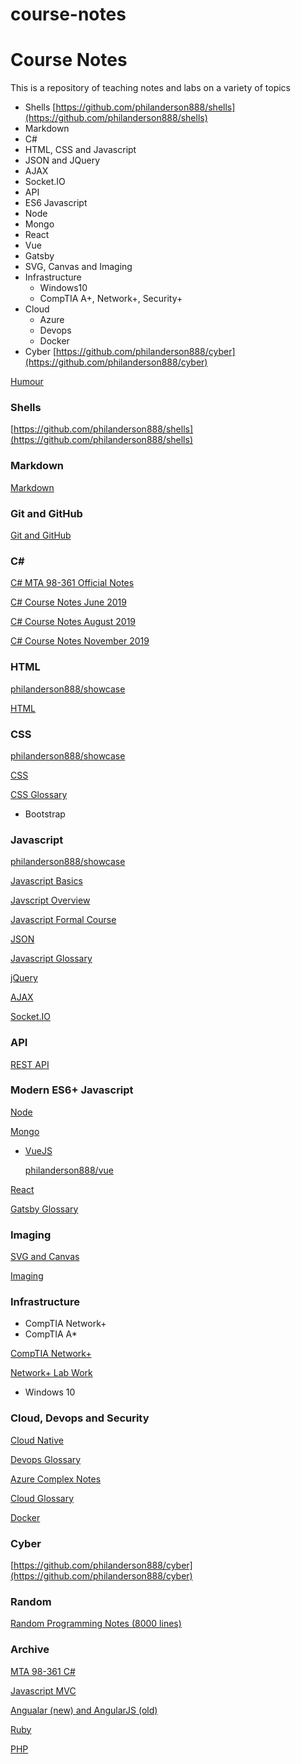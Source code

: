 # course-notes

# Course Notes

This is a repository of teaching notes and labs on a variety of topics

- Shells         [https://github.com/philanderson888/shells](https://github.com/philanderson888/shells)
- Markdown
- C#
- HTML, CSS and Javascript
- JSON and JQuery
- AJAX
- Socket.IO
- API
- ES6 Javascript
- Node
- Mongo
- React
- Vue
- Gatsby
- SVG, Canvas and Imaging
- Infrastructure
    - Windows10
    - CompTIA A+, Network+, Security+
- Cloud
    - Azure
    - Devops
    - Docker
- Cyber      [https://github.com/philanderson888/cyber](https://github.com/philanderson888/cyber)

[Humour](course%20notes/Humour.md)

### Shells

[https://github.com/philanderson888/shells](https://github.com/philanderson888/shells) 

### Markdown

[Markdown](course%20notes/Markdown.md)

### Git and GitHub

[Git and GitHub](course%20notes/Git%20and%20GitHub.md)

### C#

[C# MTA 98-361 Official Notes](course%20notes/C%20MTA%2098%20361%20Official%20Notes.md)

[C# Course Notes June 2019](course%20notes/C%20Course%20Notes%20June%202019.md)

[C# Course Notes August 2019](course%20notes/C%20Course%20Notes%20August%202019.md)

[C# Course Notes November 2019](course%20notes/C%20Course%20Notes%20November%202019.md)

### HTML

[philanderson888/showcase](https://github.com/philanderson888/showcase)

[HTML](course%20notes/HTML.md)

### CSS

[philanderson888/showcase](https://github.com/philanderson888/showcase)

[CSS](course%20notes/CSS.md)

[CSS Glossary](course%20notes/CSS%20Glossary.md)

- Bootstrap

### Javascript

[philanderson888/showcase](https://github.com/philanderson888/showcase)

[Javascript Basics](course%20notes/Javascript%20Basics.md)

[Javscript Overview](course%20notes/Javscript%20Overview.md)

[Javascript Formal Course ](course%20notes/Javascript%20Formal%20Course.md)

[JSON](course%20notes/JSON.md)

[Javascript Glossary](course%20notes/Javascript%20Glossary.md)

[jQuery](course%20notes/jQuery.md)

[AJAX](course%20notes/AJAX.md)

[Socket.IO](course%20notes/Socket%20IO.md)

### API

[REST API](course%20notes/REST%20API.md)

### Modern ES6+ Javascript

[Node](course%20notes/Node.md)

[Mongo](course%20notes/Mongo.md)

- [VueJS](https://github.com/philanderson888/vue#a-place-for-learning-vuejs)

    [philanderson888/vue](https://github.com/philanderson888/vue#a-place-for-learning-vuejs)

[React](course%20notes/React.md)

[Gatsby Glossary](course%20notes/Gatsby%20Glossary.md)

### Imaging

[SVG and Canvas](course%20notes/SVG%20and%20Canvas.md)

[Imaging](course%20notes/Imaging.md)

### Infrastructure

- CompTIA Network+
- CompTIA A*

[CompTIA Network+](course%20notes/CompTIA%20Network.md)

[Network+ Lab Work](course%20notes/Network%20Lab%20Work.md)

- Windows 10

### Cloud, Devops and Security

[Cloud Native](course%20notes/Cloud%20Native.md)

[Devops Glossary](course%20notes/Devops%20Glossary.md)

[Azure Complex Notes](course%20notes/Azure%20Complex%20Notes.md)

[Cloud Glossary](course%20notes/Cloud%20Glossary.md)

[Docker](course%20notes/Docker.md)

### Cyber

[https://github.com/philanderson888/cyber](https://github.com/philanderson888/cyber) 

### Random

[Random Programming Notes  (8000 lines)](course%20notes/Random%20Programming%20Notes%208000%20lines.md)

### Archive

[MTA 98-361 C#](course%20notes/MTA%2098%20361%20C.md)

[Javascript MVC](course%20notes/Javascript%20MVC.md)

[Angualar (new) and AngularJS (old)](course%20notes/Angualar%20new%20and%20AngularJS%20old.md)

[Ruby](course%20notes/Ruby.md)

[PHP](course%20notes/PHP.md)